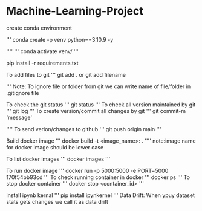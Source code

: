 # Machine-Learning-Project


create conda environment

'''
conda create -p venv python==3.10.9 -y

''''
'''
conda activate venv/
'''

pip install -r requirements.txt

To add files to git
'''
git add .
or 
git add filename

'''
Note: To ignore file or folder from git we can write name of file/folder in .gitignore file

To check the git status
'''
git status
'''
To check all version maintained by git
'''
git log
'''
To create version/commit all changes by git
'''
git commit-m 'message'

''''
To send verion/changes to github
'''
git push origin main
'''

Build docker image
'''
docker build -t <image_name>:<tagname> .
''''
note:image name for docker image should be lower case

To list docker images
'''
docker images
'''

To run docker image
'''
docker run -p 5000:5000 -e PORT=5000 170f54bb93cd
'''
To check running container in docker
'''
docker ps
'''
To stop docker container
'''
docker stop <container_id>
'''

install ipynb kernal
'''
pip install ipynkernel
'''
Data Drift:
When ypuy dataset stats gets changes we call it as data drift

